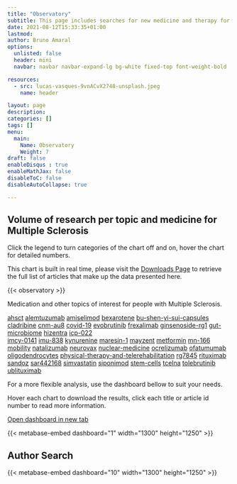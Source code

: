 ```yaml
---
title: "Observatory"
subtitle: This page includes searches for new medicine and therapy for Multiple Sclerosis.
date: 2021-08-12T15:33:35+01:00
lastmod: 
author: Bruno Amaral
options:
  unlisted: false
  header: mini
  navbar: navbar navbar-expand-lg bg-white fixed-top font-weight-bold

resources:
  - src: lucas-vasques-9vnACvX2748-unsplash.jpeg
    name: header

layout: page
description: 
categories: []
tags: []
menu:
  main:
    Name: Observatory
    Weight: 7
draft: false
enableDisqus : true
enableMathJax: false
disableToC: false
disableAutoCollapse: true

---
```

## Volume of research per topic and medicine for Multiple Sclerosis

Click the legend to turn categories of the chart off and on, hover the chart for detailed numbers.

This chart is built in real time, please visit the [Downloads Page](https://gregory-ms.com/downloads/) to retrieve the full list of articles that make up the data presented here.

{{< observatory >}}

<div class="col-md-12">

<p class="text-center">Medication and other topics of interest for people with Multiple Sclerosis.</p>
<div class="list-group">
  <div class="row justify-content-center">
    <div class="col-8 col-sm-6 col-md-3 offset-md-1">
      <div class="list-group">
        <a href="/categories/ahsct" class="list-group-item list-group-item-action">ahsct</a>
        <a href="/categories/alemtuzumab" class="list-group-item list-group-item-action list-group-item-info">alemtuzumab</a>
        <a href="/categories/amiselimod" class="list-group-item list-group-item-action">amiselimod</a>
        <a href="/categories/bexarotene" class="list-group-item list-group-item-action list-group-item-info">bexarotene</a>
        <a href="/categories/bu-shen-yi-sui-capsules" class="list-group-item list-group-item-action">bu-shen-yi-sui-capsules</a>
        <a href="/categories/cladribine" class="list-group-item list-group-item-action list-group-item-info">cladribine</a>
        <a href="/categories/cnm-au8" class="list-group-item list-group-item-action">cnm-au8</a>
        <a href="/categories/covid-19" class="list-group-item list-group-item-action list-group-item-info">covid-19</a>
        <a href="/categories/evobrutinib" class="list-group-item list-group-item-action">evobrutinib</a>
        <a href="/categories/frexalimab" class="list-group-item list-group-item-action list-group-item-info">frexalimab</a>
        <a href="/categories/ginsenoside-rg1" class="list-group-item list-group-item-action">ginsenoside-rg1</a>
        <a href="/categories/gut-microbiome" class="list-group-item list-group-item-action list-group-item-info">gut-microbiome</a>
        <a href="/categories/hizentra" class="list-group-item list-group-item-action">hizentra</a>
        <a href="/categories/icp-022" class="list-group-item list-group-item-action list-group-item-info">icp-022</a>
      </div>
    </div>
    <div class="col-8 col-sm-6 col-md-3">
      <div class="list-group">
        <a href="/categories/imcy-0141" class="list-group-item list-group-item-action">imcy-0141</a>
        <a href="/categories/imu-838" class="list-group-item list-group-item-action list-group-item-info">imu-838</a>
        <a href="/categories/kynurenine" class="list-group-item list-group-item-action">kynurenine</a>
        <a href="/categories/maresin-1" class="list-group-item list-group-item-action list-group-item-info">maresin-1</a>
        <a href="/categories/mayzent" class="list-group-item list-group-item-action">mayzent</a>
        <a href="/categories/metformin" class="list-group-item list-group-item-action list-group-item-info">metformin</a>
        <a href="/categories/mn-166" class="list-group-item list-group-item-action">mn-166</a>
        <a href="/categories/mobility" class="list-group-item list-group-item-action list-group-item-info">mobility</a>
        <a href="/categories/natalizumab" class="list-group-item list-group-item-action">natalizumab</a>
        <a href="/categories/neurovax" class="list-group-item list-group-item-action list-group-item-info">neurovax</a>
        <a href="/categories/nuclear-medicine" class="list-group-item list-group-item-action">nuclear-medicine</a>
        <a href="/categories/ocrelizumab" class="list-group-item list-group-item-action list-group-item-info">ocrelizumab</a>
        <a href="/categories/ofatumumab" class="list-group-item list-group-item-action">ofatumumab</a>
      </div>
    </div>
    <div class="col-8 col-sm-6 col-md-3">
      <div class="list-group">
        <a href="/categories/oligodendrocytes" class="list-group-item list-group-item-action list-group-item-info">oligodendrocytes</a>
        <a href="/categories/physical-therapy-and-telerehabilitation" class="list-group-item list-group-item-action">physical-therapy-and-telerehabilitation</a>
        <a href="/categories/rg7845" class="list-group-item list-group-item-action list-group-item-info">rg7845</a>
        <a href="/categories/rituximab" class="list-group-item list-group-item-action">rituximab</a>
        <a href="/categories/sandoz" class="list-group-item list-group-item-action list-group-item-info">sandoz</a>
        <a href="/categories/sar442168" class="list-group-item list-group-item-action">sar442168</a>
        <a href="/categories/simvastatin" class="list-group-item list-group-item-action list-group-item-info">simvastatin</a>
        <a href="/categories/siponimod" class="list-group-item list-group-item-action">siponimod</a>
        <a href="/categories/stem-cells" class="list-group-item list-group-item-action list-group-item-info">stem-cells</a>
        <a href="/categories/tcelna" class="list-group-item list-group-item-action">tcelna</a>
        <a href="/categories/tolebrutinib" class="list-group-item list-group-item-action list-group-item-info">tolebrutinib</a>
        <a href="/categories/ublituximab" class="list-group-item list-group-item-action">ublituximab</a>
      </div>
    </div>
  </div>
</div>



For a more flexible analysis, use the dashboard bellow to suit your needs.

Hover each chart to download the results, click each title or article id number to read more information.

</div>
<a href="https://metabase.gregory-ms.com/public/dashboard/39cbe602-4d42-46af-bfe4-0de04ef5e5f9" target="_blank" data-umami-event="click--open-dashboard-new-tab">Open dashboard in new tab <i class="fas fa-external-link-square-alt"></i></a> 

{{< metabase-embed dashboard="1" width="1300" height="1250" >}}

## Author Search

{{< metabase-embed dashboard="10" width="1300" height="1250" >}}

